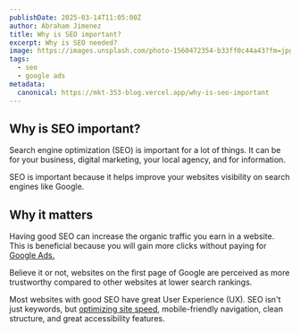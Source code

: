 ```yaml
---
publishDate: 2025-03-14T11:05:00Z
author: Abraham Jimenez
title: Why is SEO important?
excerpt: Why is SEO needed?
image: https://images.unsplash.com/photo-1560472354-b33ff0c44a43?fm=jpg&q=60&w=3000&ixlib=rb-4.0.3&ixid=M3wxMjA3fDB8MHxwaG90by1wYWdlfHx8fGVufDB8fHx8fA%3D%3D
tags:
  - seo
  - google ads
metadata:
  canonical: https://mkt-353-blog.vercel.app/why-is-seo-important
---
```


## Why is SEO important?

Search engine optimization (SEO) is important for a lot of things. It can be for your business, digital marketing, your 
local agency, and for information.

SEO is important because it helps improve your websites visibility on search engines like Google.

## Why it matters

Having good SEO can increase the organic traffic you earn in a website. This is beneficial because you will gain more 
clicks without paying for [Google Ads.](what-are-google-ads)

Believe it or not, websites on the first page of Google are perceived as more trustworthy compared to other websites at
lower search rankings.

Most websites with good SEO have great User Experience (UX). SEO isn't just keywords, but [optimizing site speed](how-to-optimize-your-website), mobile-friendly
navigation, clean structure, and great accessibility features.
